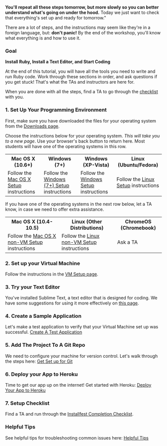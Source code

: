 **You'll repeat all these steps tomorrow, but more slowly so you can better understand what's going on under the hood.** Today we just want to check that everything's set up and ready for tomorrow."

There are a lot of steps, and the instructions may seem like they're in a foreign language, but: **don't panic!** By the end of the workshop, you'll know what everything is and how to use it.


### Goal

**Install Ruby, Install a Text Editor, and Start Coding**

At the end of this tutorial, you will have all the tools you need to write and
run Ruby code. Work through these sections in order, and ask questions if you
get stuck! That's what the TAs and instructors are here for.

When you are done with all the steps, find a TA to go through the
[checklist] with you.

[checklist]: /installfest/checklist

### 1. Set Up Your Programming Environment

First, make sure you have downloaded the files for your operating system from
the <a href="/downloads">Downloads page</a>.

Choose the instructions below for your operating system. _This will take you to
a new page_. Use your browser's back button to return here. Most students will
have one of the operating systems in this row.

<table class="downloads-files">
  <tr>
    <th>Mac OS X (10.6+)</th>
    <th>Windows (7+)</th>
    <th>Windows (XP-Vista)</th>
    <th>Linux (Ubuntu/Fedora)</th>
  </tr>
  <tr>
    <td>Follow the <a href="/installfest/osx">Mac OS X Setup</a> instructions</td>
    <td>Follow the <a href="/installfest/windows_7">Windows (7+) Setup</a> instructions</td>
    <td>Follow the <a href="/installfest/windows_xp">Windows Setup</a> instructions</td>
    <td>Follow the <a href="/installfest/linux">Linux Setup</a> instructions</td>
  </tr>
</table>

If you have one of the operating systems in the next row below, let a TA know,
in case we need to offer extra assistance.

<table class="downloads-files">
<tr>
  <th>Mac OS X (10.4-10.5)</th>
  <th>Linux (Other Distributions)</th>
  <th>ChromeOS (Chromebook)</th>
</tr>
<tr>
  <td>Follow the <a href="/installfest/osx_non-vm">Mac OS X non-VM Setup</a> instructions</td>
  <td>Follow the <a href="/installfest/linux_non-vm">Linux non-VM Setup</a> instructions</td>
  <td>Ask a TA</a>
</tr>
</table>

### 2. Set up your Virtual Machine

Follow the instructions in the [VM Setup page](set_up_virtual_machine).

### 3. Try your Text Editor

You've installed Sublime Text, a text editor that is designed for coding. We have some suggestions
for using it more effectively on [this page](install_a_text_editor).

### 4. Create a Sample Application

Let's make a test application to verify that your Virtual Machine set up was successful.
<a href="/installfest/create_a_rails_app">Create A Test Application</a>

### 5. Add The Project To A Git Repo

We need to configure your machine for version control. Let's walk through the steps here: <a href="/installfest/add_the_project_to_a_git_repo">Get Set up for Git</a>

### 6. Deploy your App to Heroku

Time to get our app up on the internet! Get started with Heroku: <a href="/installfest/deploying_to_heroku">Deploy Your App to Heroku</a>

### 7. Setup Checklist

Find a TA and run through the
[Installfest Completion Checklist](checklist).

### Helpful Tips

See helpful tips for troubleshooting common issues here: [Helpful Tips](helpful_tips)



